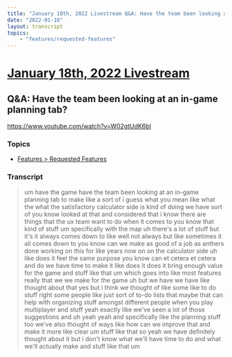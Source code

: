 ```yaml
---
title: "January 18th, 2022 Livestream Q&A: Have the team been looking at an in-game planning tab?"
date: "2022-01-18"
layout: transcript
topics:
    - "features/requested-features"
---
```

# [January 18th, 2022 Livestream](../2022-01-18.md)
## Q&A: Have the team been looking at an in-game planning tab?
https://www.youtube.com/watch?v=W02gtUdK6bI

### Topics
* [Features > Requested Features](../topics/features/requested-features.md)

### Transcript

> um have the game have the team been looking at an in-game planning tab to make like a sort of i guess what you mean like what the what the satisfactory calculator side is kind of doing we have sort of you know looked at that and considered that i know there are things that the ux team want to do when it comes to you know that kind of stuff um specifically with the map uh there's a lot of stuff but it's it always comes down to like well not always but like sometimes it all comes down to you know can we make as good of a job as anthers done working on this for like years now on on the calculator side uh like does it feel the same purpose you know can et cetera et cetera and do we have time to make it like does it does it bring enough value for the game and stuff like that um which goes into like most features really that we we make for the game uh but we have we have like thought about that yes but i think we thought of like some like to do stuff right some people like just sort of to-do lists that maybe that can help with organizing stuff amongst different people when you play multiplayer and stuff yeah exactly like we've seen a lot of those suggestions and uh yeah yeah and specifically like the planning stuff too we've also thought of ways like how can we improve that and make it more like clear um stuff like that so yeah we have definitely thought about it but i don't know what we'll have time to do and what we'll actually make and stuff like that um
